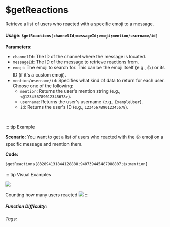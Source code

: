# $getReactions

Retrieve a list of users who reacted with a specific emoji to a message.

#### Usage: `$getReactions[channelId;messageId;emoji;mention/username/id]`

**Parameters:**

*   `channelId`: The ID of the channel where the message is located.
*   `messageId`: The ID of the message to retrieve reactions from.
*   `emoji`: The emoji to search for. This can be the emoji itself (e.g., 👍) or its ID (if it's a custom emoji).
*   `mention/username/id`: Specifies what kind of data to return for each user. Choose one of the following:
    *   `mention`: Returns the user's mention string (e.g., `<@123456789012345678>`).
    *   `username`: Returns the user's username (e.g., `ExampleUser`).
    *   `id`: Returns the user's ID (e.g., `123456789012345678`).

<br/>

::: tip Example

**Scenario:** You want to get a list of users who reacted with the 👍 emoji on a specific message and mention them.

**Code:**

```
$getReactions[832894131844128888;940739445487988807;👍;mention]
```

::: tip Visual Examples

![](https://cdn.discordapp.com/attachments/914682255346118687/940739445487988807/Screenshot_20220208194229.jpg)

Counting how many users reacted
![](https://cdn.discordapp.com/attachments/914682255346118687/940740236466618418/Screenshot_20220208194538.jpg)
:::

##### Function Difficulty: <Badge type="warning" text="Medium" vertical="middle" />

###### Tags: <Badge type="tip" text="get" vertical="middle" /> <Badge type="tip" text="reactions" vertical="middle" />
